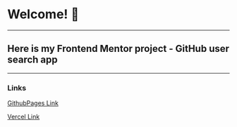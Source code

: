 # Welcome! 👋
---
## Here is my Frontend Mentor project - GitHub user search app
---
### Links

[GithubPages Link]()

[Vercel Link]()
